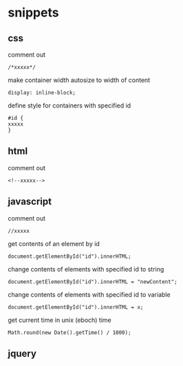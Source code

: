 # snippets

## css

comment out
```
/*xxxxx*/
```

make container width autosize to width of content
```
display: inline-block;
```

define style for containers with specified id
```
#id {
xxxxx
}
```


## html

comment out
```
<!--xxxxx-->
```

## javascript

comment out
```
//xxxxx
```

get contents of an element by id
```
document.getElementById("id").innerHTML;
```

change contents of elements with specified id to string
```
document.getElementById("id").innerHTML = "newContent";
```

change contents of elements with specified id to variable
```
document.getElementById("id").innerHTML = x;
```

get current time in unix (eboch) time
```
Math.round(new Date().getTime() / 1000);
```

## jquery

